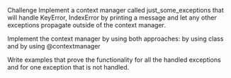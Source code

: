 Challenge
Implement a context manager called just_some_exceptions that will handle KeyError, IndexError by printing a message and let any other exceptions propagate outside of the context manager.

Implement the context manager by using both approaches: by using class and by using @contextmanager

Write examples that prove the functionality for all the handled exceptions and for one exception that is not handled.

